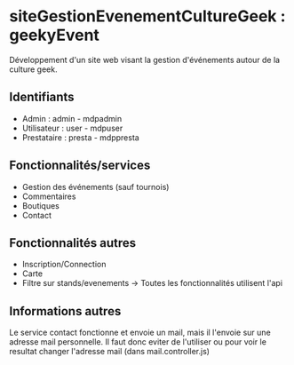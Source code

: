 # siteGestionEvenementCultureGeek : geekyEvent
Développement d'un site web visant la gestion d'événements autour de la culture geek.

## Identifiants
- Admin : admin - mdpadmin
- Utilisateur : user - mdpuser
- Prestataire : presta - mdppresta

## Fonctionnalités/services
- Gestion des événements (sauf tournois)
- Commentaires
- Boutiques
- Contact

## Fonctionnalités autres
- Inscription/Connection
- Carte
- Filtre sur stands/evenements
-> Toutes les fonctionnalités utilisent l'api

## Informations autres
Le service contact fonctionne et envoie un mail, mais il l'envoie sur une adresse mail personnelle.
Il faut donc eviter de l'utiliser ou pour voir le resultat changer l'adresse mail (dans mail.controller.js)
